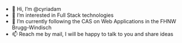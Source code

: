 - 👋 Hi, I’m @cyriadam
- 👀 I’m interested in Full Stack technologies
- 🌱 I’m currently following the CAS on Web Applications in the FHNW Brugg-Windisch
- 📫 Reach me by mail, I will be happy to talk to you and share ideas

<!---
cyriadam/cyriadam is a ✨ special ✨ repository because its `README.md` (this file) appears on your GitHub profile.
You can click the Preview link to take a look at your changes.
--->
